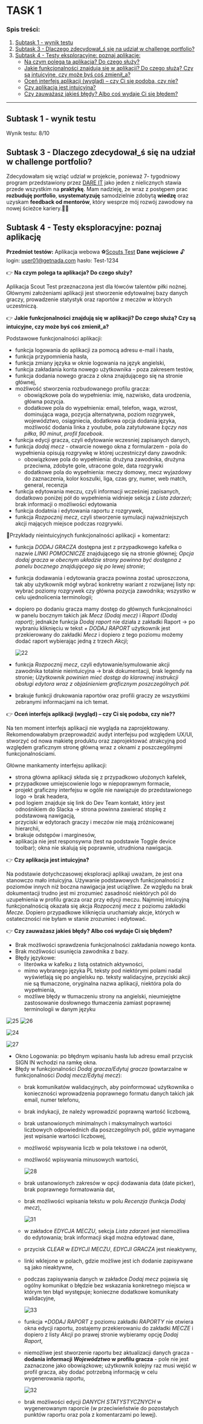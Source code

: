 # TASK 1

### Spis treści:
1. [Subtask 1 - wynik testu](#subtask1)
2. [Subtask 3 - Dlaczego zdecydował_ś się na udział w challenge portfolio?](#subtask2)
3. [Subtask 4 - Testy eksploracyjne: poznaj aplikację:](#subtask3)  
   - [Na czym polega ta aplikacja? Do czego służy?](#punkt1)
   - [Jakie funkcjonalności znajdują się w aplikacji? Do czego służą? Czy są intuicyjne, czy może byś coś zmienił_a?](#punkt2) 
   - [Oceń interfejs aplikacji (wygląd) – czy Ci się podoba, czy nie?](#punkt3)
   - [Czy aplikacja jest intuicyjna?](#punkt4)
   - [Czy zauważasz jakieś błędy? Albo coś wydaje Ci się błędem?](#punkt5)     
<hr>

## <a name='subtask1'>  Subtask 1 - wynik testu </a>

Wynik testu: 8/10

## <a name='subtask2'>  Subtask 3 - Dlaczego zdecydował_ś się na udział w challenge portfolio? </a>

Zdecydowałam się wziąć udział w projekcie, ponieważ 7- tygodniowy program przedstawiony przez [DARE IT](https://www.dareit.io/challenges) jako jeden z nielicznych stawia przede wszystkim na **praktykę**. 
Mam nadzieję, że wraz z postępem prac **rozbuduję portfolio**, **usystematyzuję** samodzielnie zdobytą **wiedzę** oraz uzyskam **feedback od mentorów**, który wesprze mój rozwój zawodowy na nowej ścieżce kariery.💪🏻

## <a name='subtask3'>  Subtask 4 - Testy eksploracyjne: poznaj aplikację </a>

**Przedmiot testów:** Aplikacja webowa ⚽[Scouts Test](https://scouts-test.futbolkolektyw.pl/pl) **Dane wejściowe** 🔓login: user01@getnada.com hasło: Test-1234

👉<a name='punkt1'> **Na czym polega ta aplikacja? Do czego służy?** </a>

Aplikacja Scout Test przeznaczona jest dla łówców talentów piłki nożnej. Głównymi założeniami aplikacji jest stworzenie edytowalnej bazy danych graczy, prowadzenie statystyk oraz raportów z meczów w których uczestniczą.

👉<a name='punkt2'> **Jakie funkcjonalności znajdują się w aplikacji? Do czego służą? Czy są intuicyjne, czy może byś coś zmienił_a?** </a>

Podstawowe funkcjonalności aplikacji:

  - funkcja logowania do aplikacji za pomocą adresu e-mail i hasła,
  - funkcja przypomnienia hasła,
  - funkcja zmiany języka w oknie logowania na język angielski,
  - funkcja zakładania konta nowego użytkownika - poza zakresem testów,
  - funkcja dodania nowego gracza z okna znajdującego się na stronie głównej,
  - możliwość stworzenia rozbudowanego profilu gracza:
     * obowiązkowe pola do wypełnienia: imię, nazwisko, data urodzenia, główna pozycja.
     * dodatkowe pola do wypełnienia: email, telefon, waga, wzrost, dominująca waga, pozycja alternatywna, poziom rozgrywek, województwo, osiągniecia, dodatkowa opcja dodania języka, możliwość dodania linka z youtube, 
     pola zatytułowane *Łączy nas piłka*, *90 minut*, *profil facebook*.
  - funkcja edycji gracza, czyli edytowanie wczesniej zapisanych danych,
  - funkcja *dodaj mecz* - otwarcie nowego okna z formularzem - pola do wypełnienia opisują rozgrywkę w której uczestniczył dany zawodnik:
     * obowiązkowe pola do wypełnienia: drużyna zawodnika, drużyna przeciwna, zdobyte gole, utracone gole, data rozgrywki
     * dodatkowe pola do wypełnienia: meczy domowy, mecz wyjazdowy do zaznaczenia, kolor koszulki, liga, czas gry, numer, web match, general, recenzja
  - funkcja edytowania meczu, czyli informacji wcześniej zapisanych, dodatkowo poniżej pół do wypełnienia widnieje sekcja z *Lista zdarzeń*; brak informacji o możliwości edytowania
  - funkcja dodatnia i edytowania raportu z rozgrywek,
  - funkcja *Rozpocznij mecz*, czyli stworzenie symulacji najważniejszych akcji mających miejsce podczas rozgrywki.

📍Przykłady nieintuicyjnych funkcjonalności aplikacji + komentarz:
  - funkcja *DODAJ GRACZA* dostępna jest z przypadkowego kafelka o nazwie *LINKI POMOCNICZE* znajdującego się na stronie głównej; *Opcja dodaj gracza w obecnym układzie strony powinna być dostępna z panelu bocznego 
    znajdującego się po lewej stronie*;
  - funkcja dodawania i edytowania gracza powinna zostać uproszczona, tak aby użytkownik mógł wybrać konkretny wariant z rozwijanej listy np: wybrać poziomy rozgrywek czy główna pozycja zawodnika; wszystko w celu 
    ujednolicenia terminologii;
  - dopiero po dodaniu gracza mamy dostęp do głównych funkcjonalności w panelu bocznym takich jak *Mecz (Dodaj mecz)* i *Raport (Dodaj raport)*; jednakże funkcja *Dodaj raport* nie działa z zakładki Raport -> po wybraniu 
    kliknięciu w tekst *+ DODAJ RAPORT* użytkownik jest przekierowany do zakładki *Mecz* i dopiero z tego poziomu możemy dodać raport wybierając jedną z trzech *Akcji*;
    
    ![22](https://github.com/Katarzyna-SZ/challenge_portfolio_katarzyna/assets/140599598/13d6d4be-1b9a-4de0-83aa-60b589cf90c6)

  - funkcja *Rozpocznij mecz*, czyli edytowanie/symulowanie akcji zawodnika totalnie nieintuicyjna -> brak dokumentacji, brak legendy na stronie; *Użytkownik powinien mieć dostęp do klarownej instrukcji obsługi edytora 
    wraz z objaśnieniem graficznym poszczególnych pół.*
  - brakuje funkcji drukowania raportów oraz profili graczy ze wszystkimi zebranymi informacjami na ich temat.

👉<a name='punkt3'> **Oceń interfejs aplikacji (wygląd) – czy Ci się podoba, czy nie??** </a>

   Na ten moment interfejs aplikacji nie wygląda na zaprojektowany. Rekomendowałabym przeprowadzić audyt interfejsu pod względem UX/UI, stworzyć od nowa makietę produktu oraz zaprojektować atrakcyjną pod względem graficznym stronę główną wraz z oknami z poszczególnymi 
   funkcjonalnościami.

Główne mankamenty interfejsu aplikacji:
 - strona główna aplikacji składa się z przypadkowo ułożonych kafelek, 
 - przypadkowe umiejscowienie logo w niepoprawnym formacie,
 - projekt graficzny interfejsu w ogóle nie nawiązuje do przedstawionego logo -> brak headera,
 - pod logiem znajduje się link do Dev Team kontakt, który jest odnośnikiem do Slacka -> strona powinna zawierać stopkę z podstawową nawigacją,
 - przyciski w edytorach graczy i meczów nie mają zróżnicowanej hierarchii, 
 - brakuje odstępów i marginesów,
 - aplikacja nie jest responsywna (test na podstawie Toggle device toolbar); okna nie skalują się poprawnie, utrudniona nawigacja.

👉<a name='punkt4'> **Czy aplikacja jest intuicyjna?** </a>

Na podstawie dotychczasowej eksploracji aplikaji uważam, że jest ona stanowczo mało intuicyjna. Używanie podstawowych funkcjonalności z poziomów innych niż boczna nawigacja jest uciążliwe. Ze względu na brak dokumentacji trudno jest mi zrozumieć zasadność niektórych pól do uzupełnienia w profilu gracza oraz przy edycji meczu. Najmniej intuicyjną funkcjonalnością okazała się akcja *Rozpocznij mecz* z poziomu zakładki *Mecze*. Dopiero przypadkowe kliknięcia uruchamiały akcje, których w ostateczności nie byłam w stanie zrozumiec i edytować. 

👉<a name='punkt5'> **Czy zauważasz jakieś błędy? Albo coś wydaje Ci się błędem?** </a>

 - Brak możliwości sprawdzenia funkcjonalności zakładania nowego konta.
 - Brak możliwości usunięcia zawodnika z bazy.
 - Błędy językowe:
     - literówka w kafelku z listą ostatnich aktywności,
     - mimo wybranego języka PL teksty pod niektórymi polami nadal wyświetlają się po angielsku np. teksty walidacyjne, przyciski akcji nie są tłumaczone, oryginalna nazwa aplikacji, niektóra pola do wypełnienia, 
     - możliwe błędy w tłumaczeniu strony na angielski, nieumiejętne zastosowanie dosłownego tłumaczenia zamiast poprawnej terminologii w danym języku

![25](https://github.com/Katarzyna-SZ/challenge_portfolio_katarzyna/assets/140599598/6070b44d-552a-4d73-b0cc-3c09c99811fa) ![26](https://github.com/Katarzyna-SZ/challenge_portfolio_katarzyna/assets/140599598/fcfb2723-2c7c-4ca6-8c63-6a69ab9252b4)

![24](https://github.com/Katarzyna-SZ/challenge_portfolio_katarzyna/assets/140599598/2c8b4f9c-8a2c-4008-be6f-3dea58cf01bd) 

![27](https://github.com/Katarzyna-SZ/challenge_portfolio_katarzyna/assets/140599598/b3628ef1-ffc2-44d9-be2b-986ccafda920)

 - Okno Logowania: po błędnym wpisaniu hasła lub adresu email przycisk SIGN IN wchodzi na ramkę okna. 
 - Błędy w funkcjonalności *Dodaj gracza/Edytuj gracza* (powtarzalne w funkcjonalności *Dodaj mecz/Edytuj mecz*):
   - brak komunikatów walidacyjnych, aby poinformować użytkownika o konieczności wprowadzenia poprawnego formatu danych takich jak email, numer telefonu,
   - brak indykacji, że należy wprowadzić poprawną wartość liczbową,
   - brak ustanowionych minimalnych i maksymalnych wartości liczbowych odpowiednich dla poszczególnych pól, gdzie wymagane jest wpisanie wartości liczbowej,
   - możliwość wpisywania liczb w pola tekstowe i na odwrót,
   - możliwość wpisywania minusowych wartości,
   
     ![28](https://github.com/Katarzyna-SZ/challenge_portfolio_katarzyna/assets/140599598/725c17ca-21d7-4b0d-83ae-20c778fdd50e)

   - brak ustanowionych zakresów w opcji dodawania data (date picker), brak poprawnego formatowania dat,
   - brak możliwości wpisania tekstu w polu *Recenzja* (funkcja *Dodaj mecz*),
   
     ![31](https://github.com/Katarzyna-SZ/challenge_portfolio_katarzyna/assets/140599598/f0db416c-22ce-479e-be78-cec849f00cb0)

   - w zakładce *EDYCJA MECZU*, sekcja *Lista zdarzeń* jest niemożliwa do edytowania; brak informacji skąd można edytować dane,
   - przycisk *CLEAR* w *EDYCJI MECZU*, *EDYCJI GRACZA* jest nieaktywny,
   - linki wklejone w polach, gdzie możliwe jest ich dodanie zapisywane są jako nieaktywne,
   - podczas zapisywania danych w zakładce *Dodaj mecz* pojawia się ogólny komunikat o błędzie bez wskazania konkretnego miejsca w którym ten błąd występuje; konieczne dodatkowe komunikaty walidacyjne,

     ![33](https://github.com/Katarzyna-SZ/challenge_portfolio_katarzyna/assets/140599598/083ec5cc-fbcc-4a35-9a82-0c7e69a02ad7)

   - funkcja *+DODAJ RAPORT* z poziomu zakładki *RAPORTY* nie otwiera okna edycji raportu, zostajemy przekierowaniu do zakładki *MECZE* i dopiero z listy *Akcji* po prawej stronie wybieramy opcję *Dodaj Raport*,
   - niemożliwe jest stworzenie raportu bez aktualizacji danych gracza - **dodania informacji *Województwo* w profilu gracza** - pole nie jest zaznaczone jako obowiązkowe; użytkownik kolejny raz musi wejść w profil gracza, aby dodać potrzebną informację w celu 
     wygenerowania raportu,
     
     ![32](https://github.com/Katarzyna-SZ/challenge_portfolio_katarzyna/assets/140599598/00240c31-edcf-4900-a41f-2f9185144231)

   - brak możliwości edycji *DANYCH STATYSTYCZNYCH* w wygenerowanym raporcie (w przeciwieństwie do pozostałych punktów raportu oraz pola z komentarzami po lewej).
     


































